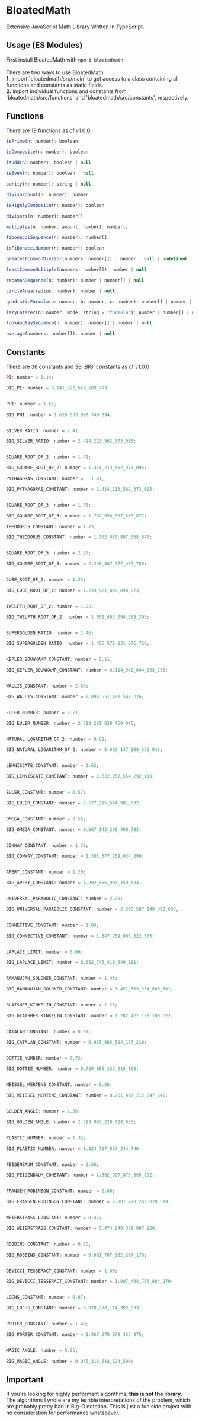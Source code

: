 # BloatedMath
Extensive JavaScript Math Library Written In TypeScript.

## Usage (ES Modules)

First install BloatedMath with ```npm i bloatedmath```<br><br>
There are two ways to use BloatedMath:<br>
**1.** import 'bloatedmath/src/main' to get access to a class containing all functions and constants as static fields.<br>
**2.** import individual functions and constants from 'bloatedmath/src/functions' and 'bloatedmath/src/constants', respectively. 

## Functions
There are 19 functions as of v1.0.0

```javascript
isPrime(n: number): boolean

isComposite(n: number): boolean

isOdd(n: number): boolean | null

isEven(n: number): boolean | null

parity(n: number): string | null

divisorCount(n: number): number

isHighlyComposite(n: number): boolean

divisors(n: number): number[]

multiples(n: number, amount: number): number[]

fibonacciSequence(n: number): number[]

isFibonacciNumber(n: number): boolean

greatestCommonDivisor(numbers: number[]) : number | null | undefined

leastCommonMultiple(numbers: number[]): number | null

recamanSequence(n: number): number | number[] | null

circleArea(radius: number): number | null

quadraticFormula(a: number, b: number, c: number): number[] | number | null | undefined

lazyCaterer(n: number, mode: string = "formula"): number | number[] | null

lookAndSaySequence(n: number): number[] | number | null

average(numbers: number[]): number | null
```

## Constants
There are 38 constants and 38 'BIG' constants as of v1.0.0

```javascript
PI: number = 3.14;

BIG_PI: number = 3.141_592_653_589_793;


PHI: number = 1.61;

BIG_PHI: number = 1.618_033_988_749_894;


SILVER_RATIO: number = 2.41;

BIG_SILVER_RATIO: number = 2.414_213_562_373_095;


SQUARE_ROOT_OF_2: number = 1.41;

BIG_SQUARE_ROOT_OF_2: number = 1.414_213_562_373_095;

PYTHAGORAS_CONSTANT: number = 	1.41;

BIG_PYTHAGORAS_CONSTANT: number = 1.414_213_562_373_095;


SQUARE_ROOT_OF_3: number = 1.73;

BIG_SQUARE_ROOT_OF_3: number = 1.732_050_807_568_877;

THEODORUS_CONSTANT: number = 1.73;

BIG_THEODORUS_CONSTANT: number = 1.732_050_807_568_877;


SQUARE_ROOT_OF_5: number = 2.23;

BIG_SQUARE_ROOT_OF_5: number = 2.236_067_977_499_789;


CUBE_ROOT_OF_2: number = 1.25;

BIG_CUBE_ROOT_OF_2: number = 1.259_921_049_894_873;


TWELFTH_ROOT_OF_2: number = 1.05;

BIG_TWELFTH_ROOT_OF_2: number = 1.059_463_094_359_295;


SUPERGOLDEN_RATIO: number = 1.46;

BIG_SUPERGOLDEN_RATIO: number = 1.465_571_231_876_768;


KEPLER_BOUWKAMP_CONSTANT: number = 0.11;

BIG_KEPLER_BOUWKAMP_CONSTANT: number = 0.114_942_044_853_296;


WALLIS_CONSTANT: number = 2.09;

BIG_WALLIS_CONSTANT: number = 2.094_551_481_542_326;


EULER_NUMBER: number = 2.71;

BIG_EULER_NUMBER: number = 2.718_281_828_459_045;


NATURAL_LOGARITHM_OF_2: number = 0.69;

BIG_NATURAL_LOGARITHM_OF_2: number = 0.693_147_180_559_945;


LEMNISCATE_CONSTANT: number = 2.62;

BIG_LEMNISCATE_CONSTANT: number = 2.622_057_554_292_119;


EULER_CONSTANT: number = 0.57;

BIG_EULER_CONSTANT: number = 0.577_215_664_901_532;


OMEGA_CONSTANT: number = 0.56;

BIG_OMEGA_CONSTANT: number = 0.567_143_290_409_783;


CONWAY_CONSTANT: number = 1.30;

BIG_CONWAY_CONSTANT: number = 1.303_577_269_034_296;


APERY_CONSTANT: number = 1.20;

BIG_APERY_CONSTANT: number = 1.202_056_903_159_594;


UNIVERSAL_PARABOLIC_CONSTANT: number = 2.29;

BIG_UNIVERSAL_PARABOLIC_CONSTANT: number = 2.295_587_149_392_638;


CONNECTIVE_CONSTANT: number = 1.84;

BIG_CONNECTIVE_CONSTANT: number = 1.847_759_065_022_573;


LAPLACE_LIMIT: number = 0.66;

BIG_LAPLACE_LIMIT: number = 0.662_743_419_349_181;


RAMANUJAN_SOLDNER_CONSTANT: number = 1.45;

BIG_RAMANUJAN_SOLDNER_CONSTANT: number = 1.451_369_234_883_381;


GLAISHER_KINKELIN_CONSTANT: number = 1.28;

BIG_GLAISHER_KINKELIN_CONSTANT: number = 1.282_427_129_100_622;


CATALAN_CONSTANT: number = 0.91;

BIG_CATALAN_CONSTANT: number = 0.915_965_594_177_219;


DOTTIE_NUMBER: number = 0.73;

BIG_DOTTIE_NUMBER: number = 0.739_085_133_215_160;


MEISSEL_MERTENS_CONSTANT: number = 0.26;

BIG_MEISSEL_MERTENS_CONSTANT: number = 0.261_497_212_847_642;


GOLDEN_ANGLE: number = 2.39;

BIG_GOLDEN_ANGLE: number = 2.399_963_229_728_653;


PLASTIC_NUMBER: number = 1.32;

BIG_PLASTIC_NUMBER: number = 1.324_717_957_244_746;


FEIGENBAUM_CONSTANT: number = 2.50;

BIG_FEIGENBAUM_CONSTANT: number = 2.502_907_875_095_892;


FRANSEN_ROBINSON_CONSTANT: number = 2.80;

BIG_FRANSEN_ROBINSON_CONSTANT: number = 2.807_770_242_028_519;


WEIERSTRASS_CONSTANT: number = 0.47;

BIG_WEIERSTRASS_CONSTANT: number = 0.474_949_379_987_920;


ROBBINS_CONSTANT: number = 0.66;

BIG_ROBBINS_CONSTANT: number = 0.661_707_182_267_176;


DEVICCI_TESSERACT_CONSTANT: number = 1.00;

BIG_DEVICCI_TESSERACT_CONSTANT: number = 1.007_434_756_884_279;


LOCHS_CONSTANT: number = 0.97;

BIG_LOCHS_CONSTANT: number = 0.970_270_114_392_033;


PORTER_CONSTANT: number = 1.46;

BIG_PORTER_CONSTANT: number = 1.467_078_079_433_975;


MAGIC_ANGLE: number = 0.95;

BIG_MAGIC_ANGLE: number = 0.955_316_618_124_509;
```

## Important
If you're looking for highly performant algorithms, **this is not the library.** The algorithms I wrote are my terrible interpretations of the problem, which are probably pretty bad in Big-O notation. This is just a fun side project with no consideration for performance whatsoever.
